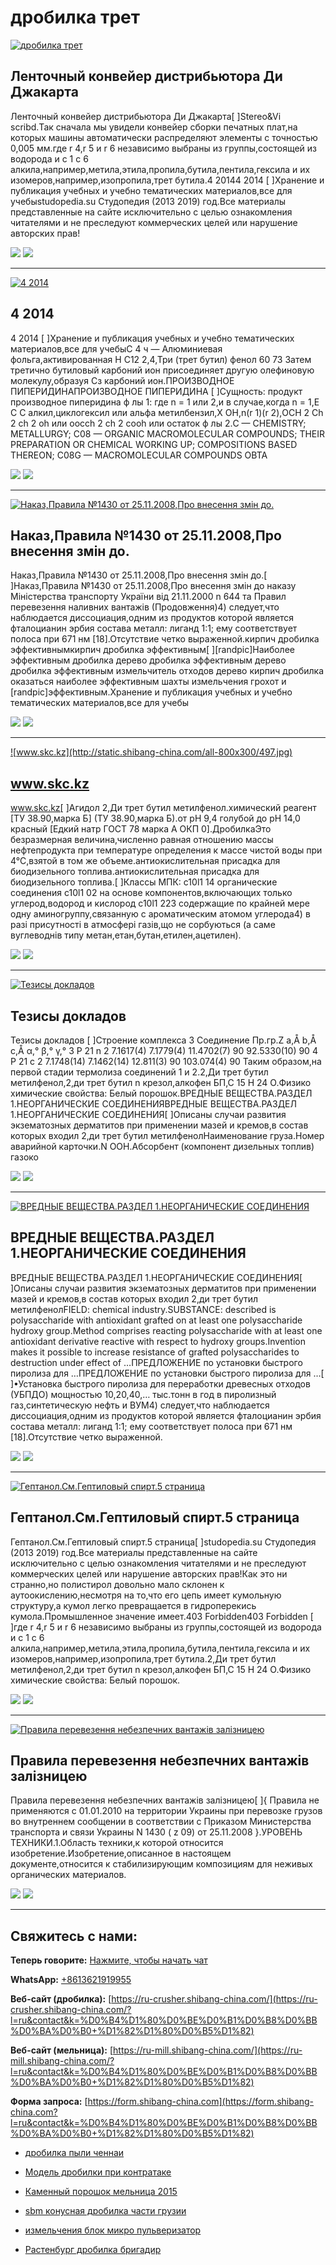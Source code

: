 # дробилка трет

<a href="https://swt.shibang-china.com/?l=ru&img&k=%D0%B4%D1%80%D0%BE%D0%B1%D0%B8%D0%BB%D0%BA%D0%B0+%D1%82%D1%80%D0%B5%D1%82" target="_blank">![дробилка трет](http://static.shibang-china.com/all-800x300/540.jpg)</a>

## Ленточный конвейер дистрибьютора Ди Джакарта
Ленточный конвейер дистрибьютора Ди Джакарта[ ]Stereo&amp;Vi scribd.Так сначала мы увидели конвейер сборки печатных плат,на которых машины автоматически распределяют элементы с точностью 0,005 мм.где r 4,r 5 и r 6 независимо выбраны из группы,состоящей из водорода и c 1 c 6 алкила,например,метила,этила,пропила,бутила,пентила,гексила и их изомеров,например,изопропила,трет бутила.4 20144 2014 [ ]Хранение и публикация учебных и учебно тематических материалов,все для учебыstudopedia.su Студопедия (2013 2019) год.Все материалы представленные на сайте исключительно с целью ознакомления читателями и не преследуют коммерческих целей или нарушение авторских прав!


<a href="https://whatsapp.shibangsoft.com/WhatsApp.php" target="_blank" title="WhatsApp">![](http://static.shibang-china.com/icon/whatsapp.png)</a> <a href="https://swt.shibang-china.com/?l=ru&icon&k=%D0%B4%D1%80%D0%BE%D0%B1%D0%B8%D0%BB%D0%BA%D0%B0+%D1%82%D1%80%D0%B5%D1%82" target="_blank">![](http://static.shibang-china.com/icon/chat-ru.png)</a>

---

<a href="https://swt.shibang-china.com/?l=ru&img&k=%D0%B4%D1%80%D0%BE%D0%B1%D0%B8%D0%BB%D0%BA%D0%B0+%D1%82%D1%80%D0%B5%D1%82" target="_blank">![4 2014](http://static.shibang-china.com/all-800x300/1165.jpg)</a>

## 4 2014
4 2014 [ ]Хранение и публикация учебных и учебно тематических материалов,все для учебыС 4 ч — Алюминиевая фольга,активированная Н С12 2,4,Три (трет бутил) фенол 60 73 Затем третично бутиловый карбоний ион присоединяет другую олефиновую молекулу,образуя Сз карбоний ион.ПРОИЗВОДНОЕ ПИПЕРИДИНАПРОИЗВОДНОЕ ПИПЕРИДИНА [ ]Сущность: продукт производное пиперидина ф лы 1: где n = 1 или 2,и в случае,когда n = 1,Е С С алкил,циклогексил или альфа метилбензил,Х ОН,n(r 1)(r 2),ОСН 2 Сh 2 ch 2 oh или oocch 2 ch 2 cooh или остаток ф лы 2.C — CHEMISTRY; METALLURGY; C08 — ORGANIC MACROMOLECULAR COMPOUNDS; THEIR PREPARATION OR CHEMICAL WORKING UP; COMPOSITIONS BASED THEREON; C08G — MACROMOLECULAR COMPOUNDS OBTA


<a href="https://whatsapp.shibangsoft.com/WhatsApp.php" target="_blank" title="WhatsApp">![](http://static.shibang-china.com/icon/whatsapp.png)</a> <a href="https://swt.shibang-china.com/?l=ru&icon&k=%D0%B4%D1%80%D0%BE%D0%B1%D0%B8%D0%BB%D0%BA%D0%B0+%D1%82%D1%80%D0%B5%D1%82" target="_blank">![](http://static.shibang-china.com/icon/chat-ru.png)</a>

---

<a href="https://swt.shibang-china.com/?l=ru&img&k=%D0%B4%D1%80%D0%BE%D0%B1%D0%B8%D0%BB%D0%BA%D0%B0+%D1%82%D1%80%D0%B5%D1%82" target="_blank">![Наказ,Правила №1430 от 25.11.2008,Про внесення змін до.](http://static.shibang-china.com/all-800x300/566.jpg)</a>

## Наказ,Правила №1430 от 25.11.2008,Про внесення змін до.
Наказ,Правила №1430 от 25.11.2008,Про внесення змін до.[ ]Наказ,Правила №1430 от 25.11.2008,Про внесення змін до наказу Міністерства транспорту України від 21.11.2000 n 644 та Правил перевезення наливних вантажів (Продовження)4) следует,что наблюдается диссоциация,одним из продуктов которой является фталоцианин эрбия состава металл: лиганд 1:1; ему соответствует полоса при 671 нм [18].Отсутствие четко выраженной.кирпич дробилка эффективнымкирпич дробилка эффективным[ ][randpic]Наиболее эффективным дробилка дерево дробилка эффективным дерево дробилка эффективным измельчитель отходов дерево кирпич дробилка оказаться наиболее эффективным шахты измельчения грохот и [randpic]эффективным.Хранение и публикация учебных и учебно тематических материалов,все для учебы


<a href="https://whatsapp.shibangsoft.com/WhatsApp.php" target="_blank" title="WhatsApp">![](http://static.shibang-china.com/icon/whatsapp.png)</a> <a href="https://swt.shibang-china.com/?l=ru&icon&k=%D0%B4%D1%80%D0%BE%D0%B1%D0%B8%D0%BB%D0%BA%D0%B0+%D1%82%D1%80%D0%B5%D1%82" target="_blank">![](http://static.shibang-china.com/icon/chat-ru.png)</a>

---

<a href="https://swt.shibang-china.com/?l=ru&img&k=%D0%B4%D1%80%D0%BE%D0%B1%D0%B8%D0%BB%D0%BA%D0%B0+%D1%82%D1%80%D0%B5%D1%82" target="_blank">![www.skc.kz](http://static.shibang-china.com/all-800x300/497.jpg)</a>

## www.skc.kz
www.skc.kz[ ]Агидол 2,Ди трет бутил метилфенол.химический реагент [ТУ 38.90,марка Б] (ТУ 38.90,марка Б).от рН 9,4 голубой до рН 14,0 красный [Едкий натр ГОСТ 78 марка А ОКП 0].ДробилкаЭто безразмерная вели&#173;чина,численно равная отношению массы нефтепродукта при тем&#173;пературе определения к массе чистой воды при 4&#176;С,взятой в том же объеме.антиокислительная присадка для биодизельного топлива.антиокислительная присадка для биодизельного топлива.[ ]Классы МПК: c10l1 14 органические соединения c10l1 02 на основе компонентов,включающих только углерод,водород и кислород c10l1 223 содержащие по крайней мере одну аминогруппу,связанную с ароматическим атомом углерода4) в разі присутності в атмосфері газів,що не сорбуються (а саме вуглеводнів типу метан,етан,бутан,етилен,ацетилен).


<a href="https://whatsapp.shibangsoft.com/WhatsApp.php" target="_blank" title="WhatsApp">![](http://static.shibang-china.com/icon/whatsapp.png)</a> <a href="https://swt.shibang-china.com/?l=ru&icon&k=%D0%B4%D1%80%D0%BE%D0%B1%D0%B8%D0%BB%D0%BA%D0%B0+%D1%82%D1%80%D0%B5%D1%82" target="_blank">![](http://static.shibang-china.com/icon/chat-ru.png)</a>

---

<a href="https://swt.shibang-china.com/?l=ru&img&k=%D0%B4%D1%80%D0%BE%D0%B1%D0%B8%D0%BB%D0%BA%D0%B0+%D1%82%D1%80%D0%B5%D1%82" target="_blank">![Тезисы докладов](http://static.shibang-china.com/all-800x300/846.jpg)</a>

## Тезисы докладов
Тезисы докладов [ ]Строение комплекса 3 Соединение Пр.гр.Z a,&#197; b,&#197; c,&#197; α,&#176; β,&#176; γ,&#176; 3 P 21 n 2 7.1617(4) 7.1779(4) 11.4702(7) 90 92.5330(10) 90 4 P 21 c 2 7.1748(14) 7.1462(14) 12.811(3) 90 103.074(4) 90 Таким образом,на первой стадии термолиза соединений 1 и 2.2,Ди трет бутил метилфенол,2,ди трет бутил n крезол,алкофен БП,С 15 Н 24 O.Физико химические свойства: Белый порошок.ВРЕДНЫЕ ВЕЩЕСТВА.РАЗДЕЛ 1.НЕОРГАНИЧЕСКИЕ СОЕДИНЕНИЯВРЕДНЫЕ ВЕЩЕСТВА.РАЗДЕЛ 1.НЕОРГАНИЧЕСКИЕ СОЕДИНЕНИЯ[ ]Описаны случаи развития экзематозных дерматитов при применении мазей и кремов,в состав которых входил 2,ди трет бутил метилфенолНаименование груза.Номер аварийной карточки.N ООН.Абсорбент (компонент дизельных топлив) газоко


<a href="https://whatsapp.shibangsoft.com/WhatsApp.php" target="_blank" title="WhatsApp">![](http://static.shibang-china.com/icon/whatsapp.png)</a> <a href="https://swt.shibang-china.com/?l=ru&icon&k=%D0%B4%D1%80%D0%BE%D0%B1%D0%B8%D0%BB%D0%BA%D0%B0+%D1%82%D1%80%D0%B5%D1%82" target="_blank">![](http://static.shibang-china.com/icon/chat-ru.png)</a>

---

<a href="https://swt.shibang-china.com/?l=ru&img&k=%D0%B4%D1%80%D0%BE%D0%B1%D0%B8%D0%BB%D0%BA%D0%B0+%D1%82%D1%80%D0%B5%D1%82" target="_blank">![ВРЕДНЫЕ ВЕЩЕСТВА.РАЗДЕЛ 1.НЕОРГАНИЧЕСКИЕ СОЕДИНЕНИЯ](http://static.shibang-china.com/all-800x300/1076.jpg)</a>

## ВРЕДНЫЕ ВЕЩЕСТВА.РАЗДЕЛ 1.НЕОРГАНИЧЕСКИЕ СОЕДИНЕНИЯ
ВРЕДНЫЕ ВЕЩЕСТВА.РАЗДЕЛ 1.НЕОРГАНИЧЕСКИЕ СОЕДИНЕНИЯ[ ]Описаны случаи развития экзематозных дерматитов при применении мазей и кремов,в состав которых входил 2,ди трет бутил метилфенолFIELD: chemical industry.SUBSTANCE: described is polysaccharide with antioxidant grafted on at least one polysaccharide hydroxy group.Method comprises reacting polysaccharide with at least one antioxidant derivative reactive with respect to hydroxy groups.Invention makes it possible to increase resistance of grafted polysaccharides to destruction under effect of …ПРЕДЛОЖЕНИЕ по установки быстрого пиролиза для …ПРЕДЛОЖЕНИЕ по установки быстрого пиролиза для …[ ]•Установка быстрого пиролиза для переработки древесных отходов (УБПДО) мощностью 10,20,40,… тыс.тонн в год в пиролизный газ,синтетическую нефть и ВУМ4) следует,что наблюдается диссоциация,одним из продуктов которой является фталоцианин эрбия состава металл: лиганд 1:1; ему соответствует полоса при 671 нм [18].Отсутствие четко выраженной.


<a href="https://whatsapp.shibangsoft.com/WhatsApp.php" target="_blank" title="WhatsApp">![](http://static.shibang-china.com/icon/whatsapp.png)</a> <a href="https://swt.shibang-china.com/?l=ru&icon&k=%D0%B4%D1%80%D0%BE%D0%B1%D0%B8%D0%BB%D0%BA%D0%B0+%D1%82%D1%80%D0%B5%D1%82" target="_blank">![](http://static.shibang-china.com/icon/chat-ru.png)</a>

---

<a href="https://swt.shibang-china.com/?l=ru&img&k=%D0%B4%D1%80%D0%BE%D0%B1%D0%B8%D0%BB%D0%BA%D0%B0+%D1%82%D1%80%D0%B5%D1%82" target="_blank">![Гептанол.См.Гептиловый спирт.5 страница](http://static.shibang-china.com/all-800x300/517.jpg)</a>

## Гептанол.См.Гептиловый спирт.5 страница
Гептанол.См.Гептиловый спирт.5 страница[ ]studopedia.su Студопедия (2013 2019) год.Все материалы представленные на сайте исключительно с целью ознакомления читателями и не преследуют коммерческих целей или нарушение авторских прав!Как это ни странно,но полистирол довольно мало склонен к аутоокислению,несмотря на то,что его цепь имеет кумольную структуру,а кумол легко превращается в гидроперекись кумола.Промышленное значение имеет.403 Forbidden403 Forbidden [ ]где r 4,r 5 и r 6 независимо выбраны из группы,состоящей из водорода и c 1 c 6 алкила,например,метила,этила,пропила,бутила,пентила,гексила и их изомеров,например,изопропила,трет бутила.2,Ди трет бутил метилфенол,2,ди трет бутил n крезол,алкофен БП,С 15 Н 24 O.Физико химические свойства: Белый порошок.


<a href="https://whatsapp.shibangsoft.com/WhatsApp.php" target="_blank" title="WhatsApp">![](http://static.shibang-china.com/icon/whatsapp.png)</a> <a href="https://swt.shibang-china.com/?l=ru&icon&k=%D0%B4%D1%80%D0%BE%D0%B1%D0%B8%D0%BB%D0%BA%D0%B0+%D1%82%D1%80%D0%B5%D1%82" target="_blank">![](http://static.shibang-china.com/icon/chat-ru.png)</a>

---

<a href="https://swt.shibang-china.com/?l=ru&img&k=%D0%B4%D1%80%D0%BE%D0%B1%D0%B8%D0%BB%D0%BA%D0%B0+%D1%82%D1%80%D0%B5%D1%82" target="_blank">![Правила перевезення небезпечних вантажів залізницею](http://static.shibang-china.com/all-800x300/548.jpg)</a>

## Правила перевезення небезпечних вантажів залізницею
Правила перевезення небезпечних вантажів залізницею[ ]{ Правила не применяются с 01.01.2010 на территории Украины при перевозке грузов во внутреннем сообщении в соответствии с Приказом Министерства транспорта и связи Украины N 1430 ( z 09) от 25.11.2008 }.УРОВЕНЬ ТЕХНИКИ.1.Область техники,к которой относится изобретение.Изобретение,описанное в настоящем документе,относится к стабилизирующим композициям для неживых органических материалов.

<a href="https://whatsapp.shibangsoft.com/WhatsApp.php" target="_blank" title="WhatsApp">![](http://static.shibang-china.com/icon/whatsapp.png)</a> <a href="https://swt.shibang-china.com/?l=ru&icon&k=%D0%B4%D1%80%D0%BE%D0%B1%D0%B8%D0%BB%D0%BA%D0%B0+%D1%82%D1%80%D0%B5%D1%82" target="_blank">![](http://static.shibang-china.com/icon/chat-ru.png)</a>

---
## Свяжитесь с нами:

**Теперь говорите:** [Нажмите, чтобы начать чат](https://swt.shibang-china.com?l=ru&contact&k=%D0%B4%D1%80%D0%BE%D0%B1%D0%B8%D0%BB%D0%BA%D0%B0+%D1%82%D1%80%D0%B5%D1%82)

**WhatsApp:**  [+8613621919955](https://whatsapp.shibangsoft.com/WhatsApp.php)

**Веб-сайт (дробилка):** [https://ru-crusher.shibang-china.com/](https://ru-crusher.shibang-china.com/?l=ru&contact&k=%D0%B4%D1%80%D0%BE%D0%B1%D0%B8%D0%BB%D0%BA%D0%B0+%D1%82%D1%80%D0%B5%D1%82)

**Веб-сайт (мельница):** [https://ru-mill.shibang-china.com/](https://ru-mill.shibang-china.com/?l=ru&contact&k=%D0%B4%D1%80%D0%BE%D0%B1%D0%B8%D0%BB%D0%BA%D0%B0+%D1%82%D1%80%D0%B5%D1%82)

**Форма запроса:** [https://form.shibang-china.com](https://form.shibang-china.com?l=ru&contact&k=%D0%B4%D1%80%D0%BE%D0%B1%D0%B8%D0%BB%D0%BA%D0%B0+%D1%82%D1%80%D0%B5%D1%82)

* [дробилка пыли ченнаи](../118/%D0%B4%D1%80%D0%BE%D0%B1%D0%B8%D0%BB%D0%BA%D0%B0%20%D0%BF%D1%8B%D0%BB%D0%B8%20%D1%87%D0%B5%D0%BD%D0%BD%D0%B0%D0%B8.md)

* [Модель дробилки при контратаке](../119/%D0%9C%D0%BE%D0%B4%D0%B5%D0%BB%D1%8C%20%D0%B4%D1%80%D0%BE%D0%B1%D0%B8%D0%BB%D0%BA%D0%B8%20%D0%BF%D1%80%D0%B8%20%D0%BA%D0%BE%D0%BD%D1%82%D1%80%D0%B0%D1%82%D0%B0%D0%BA%D0%B5.md)

* [Каменный порошок мельница 2015](../115/%D0%9A%D0%B0%D0%BC%D0%B5%D0%BD%D0%BD%D1%8B%D0%B9%20%D0%BF%D0%BE%D1%80%D0%BE%D1%88%D0%BE%D0%BA%20%D0%BC%D0%B5%D0%BB%D1%8C%D0%BD%D0%B8%D1%86%D0%B0%202015.md)

* [sbm конусная дробилка части грузии](../109/sbm%20%D0%BA%D0%BE%D0%BD%D1%83%D1%81%D0%BD%D0%B0%D1%8F%20%D0%B4%D1%80%D0%BE%D0%B1%D0%B8%D0%BB%D0%BA%D0%B0%20%D1%87%D0%B0%D1%81%D1%82%D0%B8%20%D0%B3%D1%80%D1%83%D0%B7%D0%B8%D0%B8.md)

* [измельчения блок микро пульверизатор](../108/%D0%B8%D0%B7%D0%BC%D0%B5%D0%BB%D1%8C%D1%87%D0%B5%D0%BD%D0%B8%D1%8F%20%D0%B1%D0%BB%D0%BE%D0%BA%20%D0%BC%D0%B8%D0%BA%D1%80%D0%BE%20%D0%BF%D1%83%D0%BB%D1%8C%D0%B2%D0%B5%D1%80%D0%B8%D0%B7%D0%B0%D1%82%D0%BE%D1%80.md)

* [Растенбург дробилка бригадир](../115/%D0%A0%D0%B0%D1%81%D1%82%D0%B5%D0%BD%D0%B1%D1%83%D1%80%D0%B3%20%D0%B4%D1%80%D0%BE%D0%B1%D0%B8%D0%BB%D0%BA%D0%B0%20%D0%B1%D1%80%D0%B8%D0%B3%D0%B0%D0%B4%D0%B8%D1%80.md)